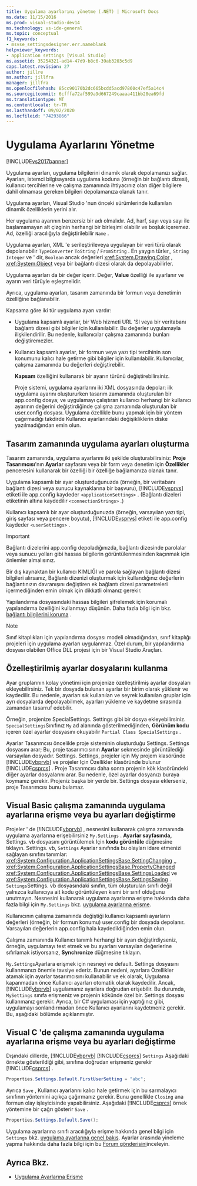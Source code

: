 ```yaml
---
title: Uygulama ayarlarını yönetme (.NET) | Microsoft Docs
ms.date: 11/15/2016
ms.prod: visual-studio-dev14
ms.technology: vs-ide-general
ms.topic: conceptual
f1_keywords:
- msvse_settingsdesigner.err.nameblank
helpviewer_keywords:
- application settings [Visual Studio]
ms.assetid: 35254321-ad14-47d9-b8c6-39ab3203c5d9
caps.latest.revision: 27
author: jillre
ms.author: jillfra
manager: jillfra
ms.openlocfilehash: 85cc90170b2dc665bcdd5acd97860c47ef5a14c4
ms.sourcegitcommit: 6cfffa72af599a9d667249caaaa411bb28ea69fd
ms.translationtype: MT
ms.contentlocale: tr-TR
ms.lasthandoff: 09/02/2020
ms.locfileid: "74293866"
---
```

# <a name="managing-application-settings-net"></a>Uygulama Ayarlarını Yönetme

[!INCLUDE[vs2017banner](../includes/vs2017banner.md)]

Uygulama ayarları, uygulama bilgilerini dinamik olarak depolamanızı sağlar. Ayarları, istemci bilgisayarda uygulama koduna (örneğin bir bağlantı dizesi), kullanıcı tercihlerine ve çalışma zamanında ihtiyacınız olan diğer bilgilere dahil olmaması gereken bilgileri depolamanıza olanak tanır.

Uygulama ayarları, Visual Studio 'nun önceki sürümlerinde kullanılan dinamik özelliklerin yerini alır.

Her uygulama ayarının benzersiz bir adı olmalıdır. Ad, harf, sayı veya sayı ile başlamamayan alt çizginin herhangi bir birleşimi olabilir ve boşluk içeremez. Ad, özelliği aracılığıyla değiştirilebilir `Name` .

Uygulama ayarları, XML 'e serileştirileveya uygulayan bir veri türü olarak depolanabilir `TypeConverter` `ToString` / `FromString` . En yaygın türler,, `String` `Integer` ve ' dir, `Boolean` ancak değerleri <xref:System.Drawing.Color> , <xref:System.Object> veya bir bağlantı dizesi olarak da depolayabilirler.

Uygulama ayarları da bir değer içerir. Değer, **Value** özelliği ile ayarlanır ve ayarın veri türüyle eşleşmelidir.

Ayrıca, uygulama ayarları, tasarım zamanında bir formun veya denetimin özelliğine bağlanabilir.

Kapsama göre iki tür uygulama ayarı vardır:

- Uygulama kapsamlı ayarlar, bir Web hizmeti URL 'SI veya bir veritabanı bağlantı dizesi gibi bilgiler için kullanılabilir. Bu değerler uygulamayla ilişkilendirilir. Bu nedenle, kullanıcılar çalışma zamanında bunları değiştiremezler.

- Kullanıcı kapsamlı ayarlar, bir formun veya yazı tipi tercihinin son konumunu kalıcı hale getirme gibi bilgiler için kullanılabilir. Kullanıcılar, çalışma zamanında bu değerleri değiştirebilir.

  **Kapsam** özelliğini kullanarak bir ayarın türünü değiştirebilirsiniz.

  Proje sistemi, uygulama ayarlarını iki XML dosyasında depolar: ilk uygulama ayarını oluştururken tasarım zamanında oluşturulan bir app.config dosya; ve uygulamayı çalıştıran kullanıcı herhangi bir kullanıcı ayarının değerini değiştirdiğinde çalışma zamanında oluşturulan bir user.config dosyası. Uygulama özellikle bunu yapmak için bir yöntem çağırmadığı takdirde Kullanıcı ayarlarındaki değişikliklerin diske yazılmadığından emin olun.

## <a name="creating-application-settings-at-design-time"></a>Tasarım zamanında uygulama ayarları oluşturma

Tasarım zamanında, uygulama ayarlarını iki şekilde oluşturabilirsiniz: **Proje Tasarımcısı**'nın **Ayarlar** sayfasını veya bir form veya denetim için **Özellikler** penceresini kullanarak bir özelliği bir özelliğe bağlamanıza olanak tanır.

Uygulama kapsamlı bir ayar oluşturduğunuzda (örneğin, bir veritabanı bağlantı dizesi veya sunucu kaynaklarına bir başvuru), [!INCLUDE[vsprvs](../includes/vsprvs-md.md)] etiketi ile app.config kaydeder `<applicationSettings>` . (Bağlantı dizeleri etiketinin altına kaydedilir `<connectionStrings>` .)

Kullanıcı kapsamlı bir ayar oluşturduğunuzda (örneğin, varsayılan yazı tipi, giriş sayfası veya pencere boyutu), [!INCLUDE[vsprvs](../includes/vsprvs-md.md)] etiketi ile app.config kaydeder `<userSettings>` .

> [!IMPORTANT]
> Bağlantı dizelerini app.config depoladığınızda, bağlantı dizesinde parolalar veya sunucu yolları gibi hassas bilgilerin görüntülenmesinden kaçınmak için önlemler almalısınız.
>
> Bir dış kaynaktan bir kullanıcı KIMLIĞI ve parola sağlayan bağlantı dizesi bilgileri alırsanız, Bağlantı dizenizi oluşturmak için kullandığınız değerlerin bağlantınızın davranışını değiştiren ek bağlantı dizesi parametreleri içermediğinden emin olmak için dikkatli olmanız gerekir.
>
> Yapılandırma dosyasındaki hassas bilgileri şifrelemek için korumalı yapılandırma özelliğini kullanmayı düşünün. Daha fazla bilgi için bkz. [bağlantı bilgilerini koruma](https://msdn.microsoft.com/library/1471f580-bcd4-4046-bdaf-d2541ecda2f4) .

> [!NOTE]
> Sınıf kitaplıkları için yapılandırma dosyası modeli olmadığından, sınıf kitaplığı projeleri için uygulama ayarları uygulanmaz. Özel durum, bir yapılandırma dosyası olabilen Office DLL projesi için bir Visual Studio Araçları.

## <a name="using-customized-settings-files"></a>Özelleştirilmiş ayarlar dosyalarını kullanma

Ayar gruplarının kolay yönetimi için projenize özelleştirilmiş ayarlar dosyaları ekleyebilirsiniz. Tek bir dosyada bulunan ayarlar bir birim olarak yüklenir ve kaydedilir. Bu nedenle, ayarları sık kullanılan ve seyrek kullanılan gruplar için ayrı dosyalarda depolayabilmek, ayarları yükleme ve kaydetme sırasında zamandan tasarruf edebilir.

Örneğin, projenize SpecialSettings. Settings gibi bir dosya ekleyebilirsiniz. `SpecialSettings`Sınıfınız `My` ad alanında gösterilmediğinden, **Görünüm kodu** içeren özel ayarlar dosyasını okuyabilir `Partial Class SpecialSettings` .

Ayarlar Tasarımcısı öncelikle proje sisteminin oluşturduğu Settings. Settings dosyasını arar; Bu, proje tasarımcısının **Ayarlar** sekmesinde görüntülediği varsayılan dosyadır. Settings. Settings, projeler için My projem klasöründe [!INCLUDE[vbprvb](../includes/vbprvb-md.md)] ve projeler Için Özellikler klasöründe bulunur [!INCLUDE[csprcs](../includes/csprcs-md.md)] . Proje Tasarımcısı daha sonra projenin kök klasöründeki diğer ayarlar dosyalarını arar. Bu nedenle, özel ayarlar dosyanızı buraya koymanız gerekir. Projeniz başka bir yerde bir. Settings dosyası eklerseniz, proje Tasarımcısı bunu bulamaz.

## <a name="accessing-or-changing-application-settings-at-run-time-in-visual-basic"></a>Visual Basic çalışma zamanında uygulama ayarlarına erişme veya bu ayarları değiştirme

Projeler ' de [!INCLUDE[vbprvb](../includes/vbprvb-md.md)] , nesnesini kullanarak çalışma zamanında uygulama ayarlarına erişebilirsiniz `My.Settings` . **Ayarlar sayfasında,** Settings. vb dosyasını görüntülemek Için **kodu görüntüle** düğmesine tıklayın. Settings. vb, `Settings` Ayarlar sınıfında bu olayları idare etmenizi sağlayan sınıfını tanımlar: <xref:System.Configuration.ApplicationSettingsBase.SettingChanging> ,, <xref:System.Configuration.ApplicationSettingsBase.PropertyChanged> <xref:System.Configuration.ApplicationSettingsBase.SettingsLoaded> ve <xref:System.Configuration.ApplicationSettingsBase.SettingsSaving> . `Settings`Settings. vb dosyasındaki sınıfın, tüm oluşturulan sınıfı değil yalnızca kullanıcıya ait kodu görüntüleyen kısmi bir sınıf olduğunu unutmayın. Nesnesini kullanarak uygulama ayarlarına erişme hakkında daha fazla bilgi için `My.Settings` bkz. [uygulama ayarlarına erişme](https://msdn.microsoft.com/library/e38d0cc7-247a-46ca-ba04-f2913f0adb2e).

Kullanıcının çalışma zamanında değiştiği kullanıcı kapsamlı ayarların değerleri (örneğin, bir formun konumu) user.config bir dosyada depolanır. Varsayılan değerlerin app.config hala kaydedildiğinden emin olun.

Çalışma zamanında Kullanıcı tanımlı herhangi bir ayarı değiştirdiyseniz, örneğin, uygulamayı test etmek ve bu ayarları varsayılan değerlerine sıfırlamak istiyorsanız, **Synchronize** düğmesine tıklayın.

`My.Settings`Ayarlara erişmek için nesneyi ve default. Settings dosyasını kullanmanızı önemle tavsiye ederiz. Bunun nedeni, ayarlara Özellikler atamak için ayarlar tasarımcısını kullanabilir ve ek olarak, Uygulama kapanmadan önce Kullanıcı ayarları otomatik olarak kaydedilir. Ancak, [!INCLUDE[vbprvb](../includes/vbprvb-md.md)] uygulamanız ayarlara doğrudan erişebilir. Bu durumda, `MySettings` sınıfa erişmeniz ve projenin kökünde özel bir. Settings dosyası kullanmanız gerekir. Ayrıca, bir C# uygulaması için yaptığınız gibi, uygulamayı sonlandırmadan önce Kullanıcı ayarlarını kaydetmeniz gerekir. Bu, aşağıdaki bölümde açıklanmıştır.

<!-- markdownlint-disable MD003 MD020 -->
## <a name="accessing-or-changing-application-settings-at-run-time-in-visual-c"></a>Visual C 'de çalışma zamanında uygulama ayarlarına erişme veya bu ayarları değiştirme #
<!-- markdownlint-enable MD003 MD020 -->

Dışındaki dillerde, [!INCLUDE[vbprvb](../includes/vbprvb-md.md)] [!INCLUDE[csprcs](../includes/csprcs-md.md)] `Settings` Aşağıdaki örnekte gösterildiği gibi, sınıfına doğrudan erişmeniz gerekir [!INCLUDE[csprcs](../includes/csprcs-md.md)] .

```csharp
Properties.Settings.Default.FirstUserSetting = "abc";
```

Ayrıca `Save` , Kullanıcı ayarlarını kalıcı hale getirmek için bu sarmalayıcı sınıfının yöntemini açıkça çağırmanız gerekir. Bunu genellikle `Closing` ana formun olay işleyicisinde yapabilirsiniz. Aşağıdaki [!INCLUDE[csprcs](../includes/csprcs-md.md)] örnek yöntemine bir çağrı gösterir `Save` .

```csharp
Properties.Settings.Default.Save();
```

Uygulama ayarlarına sınıfı aracılığıyla erişme hakkında genel bilgi için `Settings` bkz. [uygulama ayarlarına genel bakış](https://msdn.microsoft.com/library/0dd8bca5-a6bf-4ac4-8eec-5725d08b38dc). Ayarlar arasında yineleme yapma hakkında daha fazla bilgi için bu [Forum gönderisini](https://social.msdn.microsoft.com/Forums/en-US/40fbb470-f1e8-4a02-a4a0-9f62b54d0fc4/is-this-possible-propertiessettingsdefault?forum=csharpgeneral)inceleyin.

## <a name="see-also"></a>Ayrıca Bkz.

- [Uygulama Ayarlarına Erişme](https://msdn.microsoft.com/library/e38d0cc7-247a-46ca-ba04-f2913f0adb2e)
